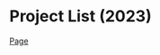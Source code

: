 <h1>Project List (2023)</h1>

[Page](https://mikroffarad.github.io/workbench/own/snippets/project-list-2023/)

